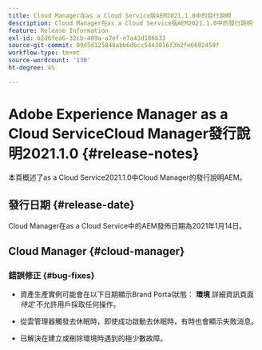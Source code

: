 ```yaml
---
title: Cloud Manager在as a Cloud Service版AEM2021.1.0中的發行說明
description: Cloud Manager在as a Cloud Service版AEM2021.1.0中的發行說明
feature: Release Information
exl-id: 62d6fea6-32cb-489a-a7ef-e7a43d186b33
source-git-commit: 09d5d125840abb6d6cc5443816f3b2fe6602459f
workflow-type: tm+mt
source-wordcount: '130'
ht-degree: 4%

---
```


# Adobe Experience Manager as a Cloud ServiceCloud Manager發行說明2021.1.0 {#release-notes}

本頁概述了as a Cloud Service2021.1.0中Cloud Manager的發行說明AEM。

## 發行日期 {#release-date}

Cloud Manager在as a Cloud Service中的AEM發佈日期為2021年1月14日。

## Cloud Manager {#cloud-manager}

### 錯誤修正  {#bug-fixes}

* 資產生產實例可能會在以下日期顯示Brand Portal狀態： **環境** 詳細資訊頁面 *待定* 不允許用戶採取任何操作。

* 從雲管理器觸發去休眠時，即使成功啟動去休眠時，有時也會顯示失敗消息。

* 已解決在建立或刪除環境時遇到的極少數故障。

